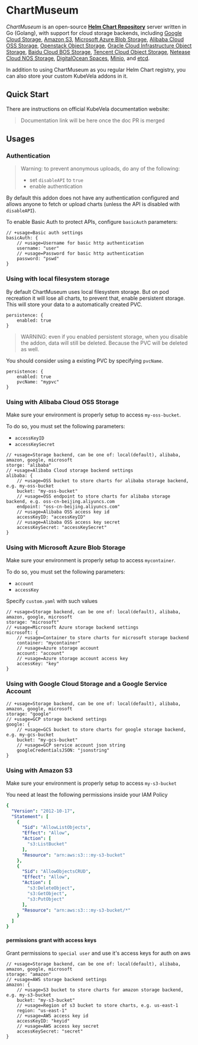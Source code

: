 # ChartMuseum

*ChartMuseum* is an open-source **[Helm Chart Repository](https://helm.sh/docs/topics/chart_repository/)** server written in Go (Golang), with support for cloud storage backends, including [Google Cloud Storage](https://cloud.google.com/storage/), [Amazon S3](https://aws.amazon.com/s3/), [Microsoft Azure Blob Storage](https://azure.microsoft.com/en-us/services/storage/blobs/), [Alibaba Cloud OSS Storage](https://www.alibabacloud.com/product/oss), [Openstack Object Storage](https://developer.openstack.org/api-ref/object-store/), [Oracle Cloud Infrastructure Object Storage](https://cloud.oracle.com/storage), [Baidu Cloud BOS Storage](https://cloud.baidu.com/product/bos.html), [Tencent Cloud Object Storage](https://intl.cloud.tencent.com/product/cos), [Netease Cloud NOS Storage](https://www.163yun.com/product/nos), [DigitalOcean Spaces](https://www.digitalocean.com/products/spaces/), [Minio](https://min.io/), and [etcd](https://etcd.io/).

In addition to using ChartMuseum as you regular Helm Chart registry, you can also store your custom KubeVela addons in it.

## Quick Start

There are instructions on official KubeVela documentation website: 

> Documentation link will be here once the doc PR is merged

## Usages
### Authentication

> Warning: to prevent anonymous uploads, do any of the following: 
> - set `disableAPI` to `true`
> - enable authentication

By default this addon does not have any authentication configured and allows anyone to fetch or upload charts (unless the API is disabled with `disableAPI`).

To enable Basic Auth to protect APIs, configure `basicAuth` parameters:

```json5
// +usage=Basic auth settings
basicAuth: {
	// +usage=Username for basic http authentication
	username: "user"
	// +usage=Password for basic http authentication
	password: "pswd"
}
```

### Using with local filesystem storage

By default ChartMuseum uses local filesystem storage. But on pod recreation it will lose all charts, to prevent that, enable persistent storage. This will store your data to a automatically created PVC.

```json5
persistence: {
	enabled: true
}
```

> WARNING: even if you enabled persistent storage, when you disable the addon, data will still be deleted. Because the PVC will be deleted as well. 

You should consider using a existing PVC by specifying `pvcName`.

```json5
persistence: {
	enabled: true
	pvcName: "mypvc"
}
```

### Using with Alibaba Cloud OSS Storage

Make sure your environment is properly setup to access `my-oss-bucket`.

To do so, you must set the following parameters:
- `accessKeyID`
- `accessKeySecret`

```json5
// +usage=Storage backend, can be one of: local(default), alibaba, amazon, google, microsoft
storge: "alibaba"
// +usage=Alibaba Cloud storage backend settings
alibaba: {
	// +usage=OSS bucket to store charts for alibaba storage backend, e.g. my-oss-bucket
	bucket: "my-oss-bucket"
	// +usage=OSS endpoint to store charts for alibaba storage backend, e.g. oss-cn-beijing.aliyuncs.com
	endpoint: "oss-cn-beijing.aliyuncs.com"
	// +usage=Alibaba OSS access key id
	accessKeyID: "accessKeyID"
	// +usage=Alibaba OSS access key secret
	accessKeySecret: "accessKeySecret"
}
```

### Using with Microsoft Azure Blob Storage

Make sure your environment is properly setup to access `mycontainer`.

To do so, you must set the following parameters:
- `account`
- `accessKey`

Specify `custom.yaml` with such values

```json5
// +usage=Storage backend, can be one of: local(default), alibaba, amazon, google, microsoft
storage: "microsoft"
// +usage=Microsoft Azure storage backend settings
microsoft: {
	// +usage=Container to store charts for microsoft storage backend
	container: "mycontainer"
	// +usage=Azure storage account
	account: "account"
	// +usage=Azure storage account access key
	accessKey: "key"
}
```

### Using with Google Cloud Storage and a Google Service Account

```json5
// +usage=Storage backend, can be one of: local(default), alibaba, amazon, google, microsoft
storage: "google"
// +usage=GCP storage backend settings
google: {
	// +usage=GCS bucket to store charts for google storage backend, e.g. my-gcs-bucket
	bucket: "my-gcs-bucket"
	// +usage=GCP service account json string
	googleCredentialsJSON: "jsonstring"
}
```

### Using with Amazon S3
Make sure your environment is properly setup to access `my-s3-bucket`

You need at least the following permissions inside your IAM Policy
```yaml
{
  "Version": "2012-10-17",
  "Statement": [
    {
      "Sid": "AllowListObjects",
      "Effect": "Allow",
      "Action": [
        "s3:ListBucket"
      ],
      "Resource": "arn:aws:s3:::my-s3-bucket"
    },
    {
      "Sid": "AllowObjectsCRUD",
      "Effect": "Allow",
      "Action": [
        "s3:DeleteObject",
        "s3:GetObject",
        "s3:PutObject"
      ],
      "Resource": "arn:aws:s3:::my-s3-bucket/*"
    }
  ]
}
```

#### permissions grant with access keys

Grant permissions to `special user` and use it's access keys for auth on aws

```json5
// +usage=Storage backend, can be one of: local(default), alibaba, amazon, google, microsoft
storage: "amazon"
// +usage=AWS storage backend settings
amazon: {
	// +usage=S3 bucket to store charts for amazon storage backend, e.g. my-s3-bucket
	bucket: "my-s3-bucket"
	// +usage=Region of s3 bucket to store charts, e.g. us-east-1
	region: "us-east-1"
	// +usage=AWS access key id
	accessKeyID: "keyid"
	// +usage=AWS access key secret
	accessKeySecret: "secret"
}
```